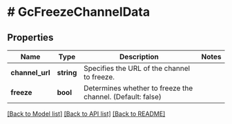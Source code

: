 # # GcFreezeChannelData

## Properties

Name | Type | Description | Notes
------------ | ------------- | ------------- | -------------
**channel_url** | **string** | Specifies the URL of the channel to freeze. |
**freeze** | **bool** | Determines whether to freeze the channel. (Default: false) |

[[Back to Model list]](../../README.md#models) [[Back to API list]](../../README.md#endpoints) [[Back to README]](../../README.md)
